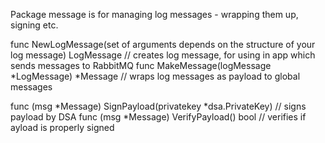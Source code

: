 Package message is for managing log messages - wrapping them up, signing etc.

func NewLogMessage(set of arguments depends on the structure of your log message) LogMessage	// creates log message, for using in app which sends messages to RabbitMQ
func MakeMessage(logMessage \*LogMessage) \*Message	// wraps log messages as payload to global messages

func (msg \*Message) SignPayload(privatekey \*dsa.PrivateKey) // signs payload by DSA
func (msg \*Message) VerifyPayload() bool			// verifies if ayload is properly signed
